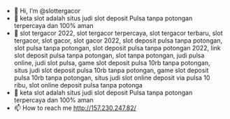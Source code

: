 - 👋 Hi, I’m @slottergacor
- 👀 keta slot adalah situs judi slot deposit Pulsa tanpa potongan terpercaya dan 100% aman
- 🌱 slot tergacor 2022, slot tergacor terpercaya,  slot tergacor terbaru, slot tergacor, slot gacor, slot gacor 2022, slot deposit pulsa tanpa potongan, slot pulsa tanpa potongan, slot deposit pulsa tanpa potongan 2022, link slot deposit pulsa tanpa potongan, slot tanpa potongan, judi pulsa online, judi slot pulsa, game slot deposit pulsa 10rb tanpa potongan, situs judi slot deposit pulsa 10rb tanpa potongan, game slot deposit pulsa 10rb tanpa potongan, situs judi slot online deposit via pulsa 10 ribu,  slot online deposit pulsa tanpa potonga
- 💞️ keta slot adalah situs judi slot deposit Pulsa tanpa potongan terpercaya dan 100% aman
- 📫 How to reach me http://157.230.247.82/

<!---
slottergacor/slottergacor is a ✨ special ✨ repository because its `README.md` (this file) appears on your GitHub profile.
You can click the Preview link to take a look at your changes.
--->
